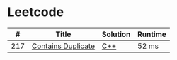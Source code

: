 # Leetcode

| # | Title | Solution | Runtime |
|---| ----- | -------- | ------- |
|217|[ Contains Duplicate](https://leetcode.com/problems/contains-duplicate/)|[C++](./solutions/217.%20Contains%20Duplicate.cpp)|52 ms|
